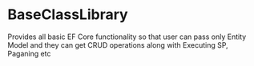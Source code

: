 # BaseClassLibrary
Provides all basic EF Core functionality so that user can pass only Entity Model and they can get CRUD operations along with Executing SP, Paganing etc
